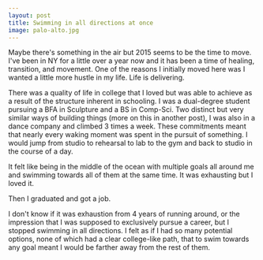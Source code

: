 ```yaml
---
layout: post
title: Swimming in all directions at once
image: palo-alto.jpg
---
```


Maybe there's something in the air but 2015 seems to be the time to move. I've been in NY for a little over a year now and it has been a time of healing, transition, and movement.  One of the reasons I initially moved here was I wanted a little more hustle in my life.  Life is delivering.

There was a quality of life in college that I loved but was able to achieve as a result of the structure inherent in schooling. I was a dual-degree student pursuing a BFA in Sculpture and a BS in Comp-Sci. Two distinct but very similar ways of building things (more on this in another post), I was also in a dance company and climbed 3 times a week. These commitments meant that nearly every waking moment was spent in the pursuit of something. I would jump from studio to rehearsal to lab to the gym and back to studio in the course of a day. 

It felt like being in the middle of the ocean with multiple goals all around me and swimming towards all of them at the same time.  It was exhausting but I loved it.

Then I graduated and got a job.

I don't know if it was exhaustion from 4 years of running around, or the impression that I was supposed to exclusively pursue a career, but I stopped swimming in all directions. I felt as if I had so many potential options, none of which had a clear college-like path, that to swim towards any goal meant I would be farther away from the rest of them. 